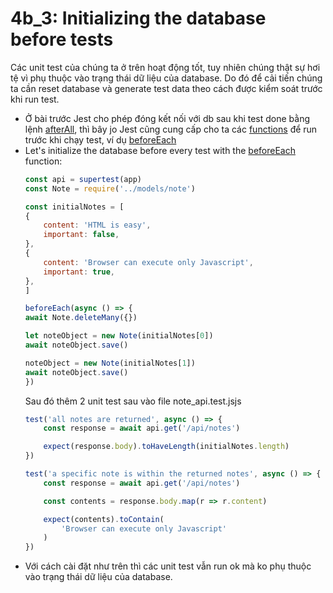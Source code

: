 # 4b_3: Initializing the database before tests
Các unit test của chúng ta ở trên hoạt động tốt, tuy nhiên chúng thật sự hơi tệ vì phụ thuộc vào trạng thái dữ liệu của database. Do đó để cải tiến chúng ta cần reset database và generate test data theo cách được kiểm soát trước khi run test.
* Ở bài trước Jest cho phép đóng kết nối với db sau khi test done bằng lệnh [afterAll](https://jestjs.io/docs/en/api.html#afterallfn-timeout), thì bây jo Jest cũng cung cấp cho ta các [functions](https://jestjs.io/docs/en/setup-teardown.html#content) để run trước khi chạy test, ví dụ [beforeEach](https://jestjs.io/docs/en/setup-teardown.html#content)
* Let's initialize the database before every test with the [beforeEach](https://jestjs.io/docs/en/setup-teardown.html#content) function:
    ```js
    const api = supertest(app)
    const Note = require('../models/note')

    const initialNotes = [
    {
        content: 'HTML is easy',
        important: false,
    },
    {
        content: 'Browser can execute only Javascript',
        important: true,
    },
    ]

    beforeEach(async () => {
    await Note.deleteMany({})

    let noteObject = new Note(initialNotes[0])
    await noteObject.save()

    noteObject = new Note(initialNotes[1])
    await noteObject.save()
    })
    ```
    Sau đó thêm 2 unit test sau vào file note_api.test.jsjs
    ```js
    test('all notes are returned', async () => {
        const response = await api.get('/api/notes')

        expect(response.body).toHaveLength(initialNotes.length)
    })
    
    test('a specific note is within the returned notes', async () => {
        const response = await api.get('/api/notes')

        const contents = response.body.map(r => r.content)

        expect(contents).toContain(
            'Browser can execute only Javascript'
        )
    })
    ```
* Với cách cài đặt như trên thì các unit test vẫn run ok mà ko phụ thuộc vào trạng thái dữ liệu của database.


    



